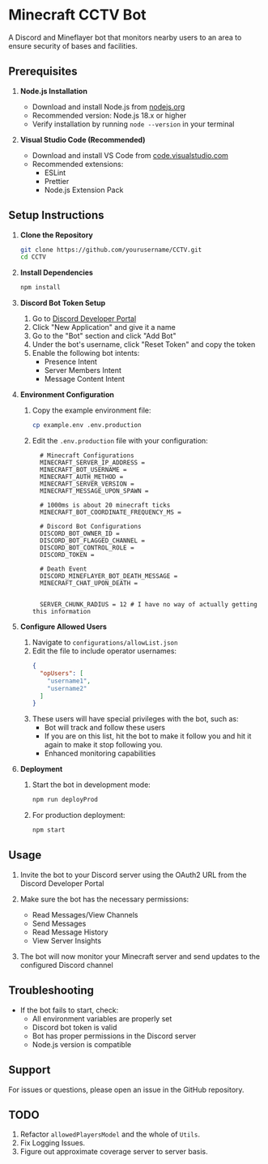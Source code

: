 # Minecraft CCTV Bot

A Discord and Mineflayer bot that monitors nearby users to an area to ensure security of bases and facilities.

## Prerequisites

1. **Node.js Installation**

   - Download and install Node.js from [nodejs.org](https://nodejs.org/)
   - Recommended version: Node.js 18.x or higher
   - Verify installation by running `node --version` in your terminal

2. **Visual Studio Code (Recommended)**
   - Download and install VS Code from [code.visualstudio.com](https://code.visualstudio.com/)
   - Recommended extensions:
     - ESLint
     - Prettier
     - Node.js Extension Pack

## Setup Instructions

1. **Clone the Repository**

   ```bash
   git clone https://github.com/yourusername/CCTV.git
   cd CCTV
   ```

2. **Install Dependencies**

   ```bash
   npm install
   ```

3. **Discord Bot Token Setup**

   1. Go to [Discord Developer Portal](https://discord.com/developers/applications)
   2. Click "New Application" and give it a name
   3. Go to the "Bot" section and click "Add Bot"
   4. Under the bot's username, click "Reset Token" and copy the token
   5. Enable the following bot intents:
      - Presence Intent
      - Server Members Intent
      - Message Content Intent

4. **Environment Configuration**

   1. Copy the example environment file:
      ```bash
      cp example.env .env.production
      ```
   2. Edit the `.env.production` file with your configuration:

      ```
		# Minecraft Configurations
		MINECRAFT_SERVER_IP_ADDRESS =
		MINECRAFT_BOT_USERNAME =
		MINECRAFT_AUTH_METHOD =
		MINECRAFT_SERVER_VERSION =
		MINECRAFT_MESSAGE_UPON_SPAWN =
		
		# 1000ms is about 20 minecraft ticks
		MINECRAFT_BOT_COORDINATE_FREQUENCY_MS =
		
		# Discord Bot Configurations
		DISCORD_BOT_OWNER_ID =
		DISCORD_BOT_FLAGGED_CHANNEL =
		DISCORD_BOT_CONTROL_ROLE =
		DISCORD_TOKEN =
		
		# Death Event
		DISCORD_MINEFLAYER_BOT_DEATH_MESSAGE =
		MINECRAFT_CHAT_UPON_DEATH =
		
		
		SERVER_CHUNK_RADIUS = 12 # I have no way of actually getting this information
      ```

5. **Configure Allowed Users**
   1. Navigate to `configurations/allowList.json`
   2. Edit the file to include operator usernames:
      ```json
      {
        "opUsers": [
          "username1",
          "username2"
        ]
      }
      ```
   3. These users will have special privileges with the bot, such as:
      - Bot will track and follow these users
	  - If you are on this list, hit the bot to make it follow you and hit it again to make it stop following you.
      - Enhanced monitoring capabilities

6. **Deployment**
   1. Start the bot in development mode:
      ```bash
      npm run deployProd
      ```
   2. For production deployment:
      ```bash
      npm start
      ```

## Usage

1. Invite the bot to your Discord server using the OAuth2 URL from the Discord Developer Portal
2. Make sure the bot has the necessary permissions:

   - Read Messages/View Channels
   - Send Messages
   - Read Message History
   - View Server Insights

3. The bot will now monitor your Minecraft server and send updates to the configured Discord channel

## Troubleshooting

- If the bot fails to start, check:
  - All environment variables are properly set
  - Discord bot token is valid
  - Bot has proper permissions in the Discord server
  - Node.js version is compatible

## Support

For issues or questions, please open an issue in the GitHub repository.


## TODO

1. Refactor `allowedPlayersModel` and the whole of `Utils`.
2. Fix Logging Issues.
3. Figure out approximate coverage server to server basis.